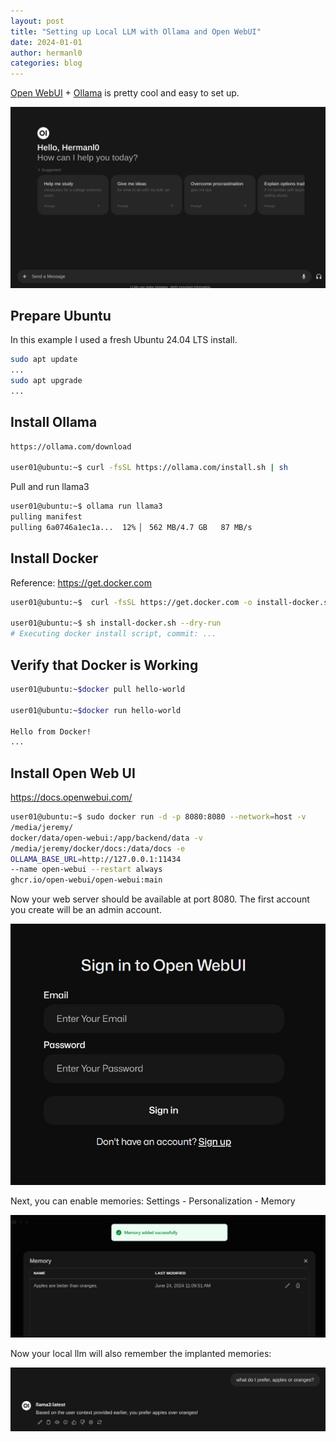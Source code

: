 ```yaml
---
layout: post
title: "Setting up Local LLM with Ollama and Open WebUI"
date: 2024-01-01
author: hermanl0
categories: blog
---
```


[Open WebUI](https://github.com/open-webui/open-webui) + [Ollama](https://ollama.com/) is pretty cool and easy to set up.

![Local LLM Setup](../img/local-llm.png)

## Prepare Ubuntu

In this example I used a fresh Ubuntu 24.04 LTS install.

```bash
sudo apt update
...
sudo apt upgrade
...
```

## Install Ollama

```bash
https://ollama.com/download

user01@ubuntu:~$ curl -fsSL https://ollama.com/install.sh | sh
```

Pull and run llama3

```bash
user01@ubuntu:~$ ollama run llama3
pulling manifest 
pulling 6a0746a1ec1a...  12% ▏ 562 MB/4.7 GB   87 MB/s
```

## Install Docker

Reference: https://get.docker.com

```bash
user01@ubuntu:~$  curl -fsSL https://get.docker.com -o install-docker.sh

user01@ubuntu:~$ sh install-docker.sh --dry-run
# Executing docker install script, commit: ...
```

## Verify that Docker is Working

```bash
user01@ubuntu:~$docker pull hello-world

user01@ubuntu:~$docker run hello-world

Hello from Docker!
...
```

## Install Open Web UI 

https://docs.openwebui.com/

```bash
user01@ubuntu:~$ sudo docker run -d -p 8080:8080 --network=host -v 
/media/jeremy/
docker/data/open-webui:/app/backend/data -v
/media/jeremy/docker/docs:/data/docs -e 
OLLAMA_BASE_URL=http://127.0.0.1:11434 
--name open-webui --restart always 
ghcr.io/open-webui/open-webui:main
```

Now your web server should be available at port 8080. The first account you create will be an admin account.

![Open WebUI Sign In/Up](../img/open-web-ui-sign-in-up.jpg)

Next, you can enable memories: Settings - Personalization - Memory

![Apple Memory](../img/apple-memory.jpg)

Now your local llm will also remember the implanted memories:

![Apples Prefer Oranges](../img/apples-prefer-oranges.jpg)
